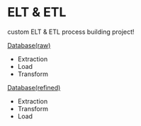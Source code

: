 # ELT & ETL
custom ELT & ETL process building project!

[Database(raw)](https://github.com/CharmStrange/Project/tree/main/Python/Text%20Analysis/%EB%8B%B9%EA%B7%BC/Prototype_PySpark)
- Extraction
- Load
- Transform


[Database(refined)](https://github.com/CharmStrange/Tribal-Wars-Stats-Crawler/tree/main/Databases)
- Extraction
- Transform
- Load

# 

